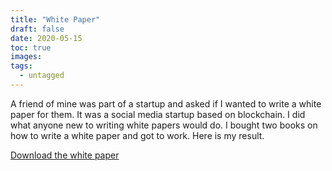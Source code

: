 ```yaml
---
title: "White Paper"
draft: false
date: 2020-05-15
toc: true
images:
tags:
  - untagged
---
```


A friend of mine was part of a startup and asked if I wanted to write a white paper for them. It was a social media startup based on blockchain. I did what anyone new to writing white papers would do. I bought two books on how to write a white paper and got to work. Here is my result.

[Download the white paper](../uploads/Clyste-White-Paper-customer.pdf)